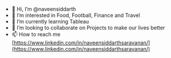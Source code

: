 - 👋 Hi, I’m @naveensiddarth
- 👀 I’m interested in Food, Football, Finance and Travel
- 🌱 I’m currently learning Tableau
- 💞️ I’m looking to collaborate on Projects to make our lives better
- 📫 How to reach me [https://www.linkedin.com/in/naveensiddarthsaravanan/](https://www.linkedin.com/in/naveensiddarthsaravanan/)

<!---
naveensiddarth/naveensiddarth is a ✨ special ✨ repository because its `README.md` (this file) appears on your GitHub profile.
You can click the Preview link to take a look at your changes.
--->
